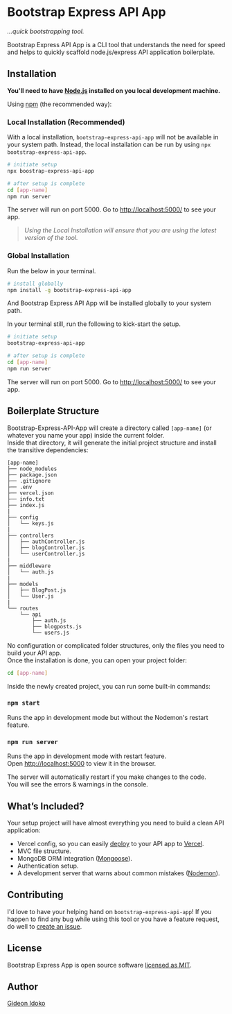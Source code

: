 # Bootstrap Express API App

*...quick bootstrapping tool.*

Bootstrap Express API App is a CLI tool that understands the need for speed and helps to quickly scaffold node.js/express API application boilerplate.

## Installation

**You'll need to have [Node.js](https://nodejs.org/en/download/) installed on you local development machine.**

Using [npm](http://npmjs.org) (the recommended way):

### Local Installation (Recommended)

With a local installation, `bootstrap-express-api-app` will not be available in your system path. Instead, the local installation can be run by using `npx bootstrap-express-api-app`.

```sh
# initiate setup
npx boostrap-express-api-app

# after setup is complete
cd [app-name]
npm run server
```

The server will run on port 5000. Go to [http://localhost:5000/](http://localhost:5000/) to see your app.<br>

> *Using the Local Installation will ensure that you are using the latest version of the tool.*



### Global Installation

Run the below in your terminal.

```bash
# install globally
npm install -g bootstrap-express-api-app
```

And Bootstrap Express API App will be installed globally to your system path. 

In your terminal still, run the following to kick-start the setup.

```bash
# initiate setup
bootstrap-express-api-app

# after setup is complete
cd [app-name]
npm run server
```

The server will run on port 5000. Go to [http://localhost:5000/](http://localhost:5000/) to see your app.<br>



## Boilerplate Structure

Bootstrap-Express-API-App will create a directory called `[app-name]` (or whatever you name your app) inside the current folder.<br>
Inside that directory, it will generate the initial project structure and install the transitive dependencies:

```
[app-name]
├── node_modules
├── package.json
├── .gitignore
├── .env
├── vercel.json
├── info.txt
├── index.js
|
├── config
│   └── keys.js
|
├── controllers
│   ├── authController.js
│   ├── blogController.js
│   └── userController.js
|
├── middleware
│   └── auth.js
|
├── models
│   ├── BlogPost.js
│   └── User.js
|
└── routes
    └── api
	    ├── auth.js
	    ├── blogposts.js
	    └── users.js
```

No configuration or complicated folder structures, only the files you need to build your API app.<br>
Once the installation is done, you can open your project folder:

```sh
cd [app-name]
```

Inside the newly created project, you can run some built-in commands:

### `npm start` 

Runs the app in development mode but without the Nodemon's restart feature.<br>

### `npm run server` 

Runs the app in development mode with restart feature.<br>Open [http://localhost:5000](http://localhost:5000) to view it in the browser.

The server will automatically restart if you make changes to the code.<br>
You will see the errors & warnings in the console.



## What’s Included?

Your setup project will have almost everything you need to build a clean API application:

- Vercel config, so you can easily [deploy](https://dev.to/andrewbaisden/how-to-deploy-a-node-express-app-to-vercel-2aa) to your API app to [Vercel](https://vercel.com/).
- MVC file structure.
- MongoDB ORM integration ([Mongoose](https://mongoosejs.com/)).
- Authentication setup.
- A development server that warns about common mistakes ([Nodemon](https://nodemon.io)).



## Contributing

I'd love to have your helping hand on `bootstrap-express-api-app`! If you happen to find any bug while using this tool or you have a feature request, do well to [create an issue](https://github.com/IamGideonIdoko/bootstrap-express-api-app/issues).



## License

Bootstrap Express App is open source software [licensed as MIT](https://github.com/IamGideonIdoko/bootstrap-express-api-app/blob/master/LICENSE). 



## Author

[Gideon Idoko](https://github.com/IamGideonIdoko)